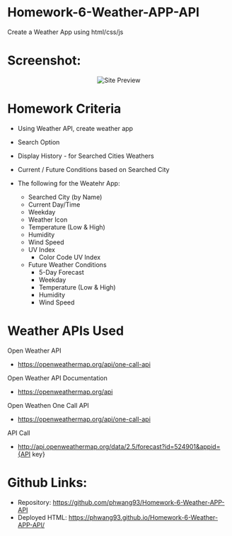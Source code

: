 # Homework-6-Weather-APP-API

Create a Weather App using html/css/js 

# Screenshot:
<p align = "center">
<img alt="Site Preview" src="./assets/image/screenshot.png">
</p>

# Homework Criteria
- Using Weather API, create weather app
- Search Option
- Display History - for Searched Cities Weathers
- Current / Future Conditions based on Searched City

- The following for the Weatehr App:
  - Searched City (by Name)
  - Current Day/Time
  - Weekday
  - Weather Icon
  - Temperature (Low & High)
  - Humidity
  - Wind Speed
  - UV Index
    - Color Code UV Index
  - Future Weather Conditions
    - 5-Day Forecast 
    - Weekday
    - Temperature (Low & High)
    - Humidity
    - Wind Speed

# Weather APIs Used

Open Weather API
- https://openweathermap.org/api/one-call-api

Open Weather API Documentation
- https://openweathermap.org/api

Open Weathen One Call API
- https://openweathermap.org/api/one-call-api

API Call 
- http://api.openweathermap.org/data/2.5/forecast?id=524901&appid={API key}


# Github Links:
- Repository: https://github.com/phwang93/Homework-6-Weather-APP-API
- Deployed HTML: https://phwang93.github.io/Homework-6-Weather-APP-API/